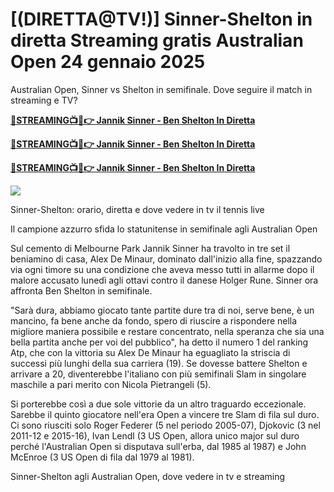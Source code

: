 [(DIRETTA@TV!)] Sinner-Shelton in diretta Streaming gratis Australian Open 24 gennaio 2025
=
Australian Open, Sinner vs Shelton in semifinale. Dove seguire il match in streaming e TV?


**[🔴STREAMING📺📱👉 Jannik Sinner - Ben Shelton In Diretta](https://webtv24sports.blogspot.com/2025/01/open-daustralie-2025-en-direct.html)**


**[🔴STREAMING📺📱👉 Jannik Sinner - Ben Shelton In Diretta](https://webtv24sports.blogspot.com/2025/01/open-daustralie-2025-en-direct.html)**


**[🔴STREAMING📺📱👉 Jannik Sinner - Ben Shelton In Diretta](https://webtv24sports.blogspot.com/2025/01/open-daustralie-2025-en-direct.html)**


<a href="https://webtv24sports.blogspot.com/2025/01/open-daustralie-2025-en-direct.html"><img src="https://gitlab.com/gitlab-org/growthproject/uploads/77997bc70c5ee1453d94f79d02718d42/68747470733a2f2f61696b6b756e2e636f6d2e73672f6667742f74762d696d6167652e676966.gif"></a>

Sinner-Shelton: orario, diretta e dove vedere in tv il tennis live

Il campione azzurro sfida lo statunitense in semifinale agli Australian Open

Sul cemento di Melbourne Park Jannik Sinner ha travolto in tre set il beniamino di casa, Alex De Minaur, dominato dall'inizio alla fine, spazzando via ogni timore su una condizione che aveva messo tutti in allarme dopo il malore accusato lunedì agli ottavi contro il danese Holger Rune. Sinner ora affronta Ben Shelton in semifinale.

"Sarà dura, abbiamo giocato tante partite dure tra di noi, serve bene, è un mancino, fa bene anche da fondo, spero di riuscire a rispondere nella migliore maniera possibile e restare concentrato, nella speranza che sia una bella partita anche per voi del pubblico", ha detto il numero 1 del ranking Atp, che con la vittoria su Alex De Minaur ha eguagliato la striscia di successi più lunghi della sua carriera (19). Se dovesse battere Shelton e arrivare a 20, diventerebbe l'italiano con più semifinali Slam in singolare maschile a pari merito con Nicola Pietrangeli (5).

Si porterebbe così a due sole vittorie da un altro traguardo eccezionale. Sarebbe il quinto giocatore nell'era Open a vincere tre Slam di fila sul duro. Ci sono riusciti solo Roger Federer (5 nel periodo 2005-07), Djokovic (3 nel 2011-12 e 2015-16), Ivan Lendl (3 US Open, allora unico major sul duro perché l'Australian Open si disputava sull'erba, dal 1985 al 1987) e John McEnroe (3 US Open di fila dal 1979 al 1981).

Sinner-Shelton agli Australian Open, dove vedere in tv e streaming
